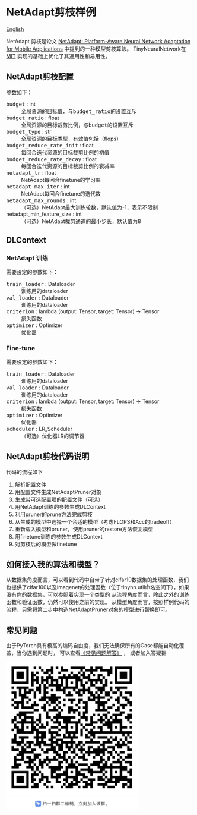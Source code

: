 # NetAdapt剪枝样例
[English](README.md)

NetAdapt 剪枝是论文 [NetAdapt: Platform-Aware Neural Network Adaptation for Mobile Applications](https://openaccess.thecvf.com/content_ECCV_2018/papers/Tien-Ju_Yang_NetAdapt_Platform-Aware_Neural_ECCV_2018_paper.pdf) 中提到的一种模型剪枝算法。
TinyNeuralNetwork在 [MIT](https://github.com/denru01/netadapt) 实现的基础上优化了其通用性和易用性。

## NetAdapt剪枝配置
参数如下：

<dl>
<dt><tt>budget</tt>  : int</dt>
<dd>全局资源的目标值，与<tt>budget_ratio</tt>的设置互斥</dd>
<dt><tt>budget_ratio</tt>  : float</dt>
<dd>全局资源的目标裁剪比例，与<tt>budget</tt>的设置互斥</dd>
<dt><tt>budget_type</tt>  : str</dt>
<dd>全局资源的目标类型，有效值包括（flops）</dd>
<dt><tt>budget_reduce_rate_init</tt>  : float</dt>
<dd>每回合迭代资源的目标裁剪比例的初值</dd>
<dt><tt>budget_reduce_rate_decay</tt>  : float</dt>
<dd>每回合迭代资源的目标裁剪比例的衰减率</dd>
<dt><tt>netadapt_lr</tt>  : float</dt>
<dd>NetAdapt每回合finetune的学习率</dd>
<dt><tt>netadapt_max_iter</tt>  : int</dt>
<dd>NetAdapt每回合finetune的迭代数</dd>
<dt><tt>netadapt_max_rounds</tt>  : int</dt>
<dd>（可选）NetAdapt最大训练轮数，默认值为-1，表示不限制</dd>
<dt>netadapt_min_feature_size</tt>  : int</dt>
<dd>（可选）NetAdapt裁剪通道的最小步长，默认值为8</dd>
</dl>

## DLContext
### NetAdapt 训练
需要设定的参数如下：

<dl>
<dt><tt>train_loader</tt>  : Dataloader</dt>
<dd>训练用的dataloader</dd>
<dt><tt>val_loader</tt>  : Dataloader</dt>
<dd>训练用的dataloader</dd>
<dt><tt>criterion</tt>  : lambda (output: Tensor, target: Tensor) -> Tensor</dt>
<dd>损失函数</dd>
<dt><tt>optimizer</tt>  : Optimizer</dt>
<dd>优化器</dd>
</dl>

### Fine-tune
需要设定的参数如下：

<dl>
<dt><tt>train_loader</tt>  : Dataloader</dt>
<dd>训练用的dataloader</dd>
<dt><tt>val_loader</tt>  : Dataloader</dt>
<dd>训练用的dataloader</dd>
<dt><tt>criterion</tt>  : lambda (output: Tensor, target: Tensor) -> Tensor</dt>
<dd>损失函数</dd>
<dt><tt>optimizer</tt>  : Optimizer</dt>
<dd>优化器</dd>
<dt><tt>scheduler</tt>  : LR_Scheduler</dt>
<dd>（可选）优化器LR的调节器</dd>
</dl>

## NetAdapt剪枝代码说明
代码的流程如下
1. 解析配置文件
2. 用配置文件生成NetAdaptPruner对象
3. 生成带可选配置项的配置文件（可选）
4. 用NetAdapt训练的参数生成DLContext
5. 利用pruner的prune方法完成剪枝
6. 从生成的模型中选择一个合适的模型（考虑FLOPS和Acc的tradeoff）
7. 重新载入模型和pruner，使用pruner的restore方法恢复模型
8. 用finetune训练的参数生成DLContext
9. 对剪枝后的模型做finetune

## 如何接入我的算法和模型？
从数据集角度而言，可以看到代码中自带了针对cifar10数据集的处理函数，我们也提供了cifar100以及imagenet的处理函数（位于tinynn.util命名空间下），如果没有你的数据集，可以参照着实现一个类型的
从流程角度而言，除此之外的训练函数和验证函数，仍然可以使用之前的实现。
从模型角度而言，按照样例代码的流程，只需将第二步中构造NetAdaptPruner对象的模型进行替换即可。

## 常见问题

由于PyTorch具有极高的编码自由度，我们无法确保所有的Case都能自动化覆盖，当你遇到问题时，
可以查看[《常见问题解答》](../../../docs/FAQ_zh-CN.md) ， 或者加入答疑群

![img.png](../../../docs/qa.png)
